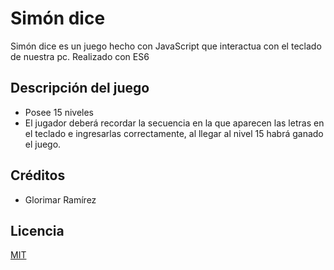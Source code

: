 # Simón dice

Simón dice es un juego hecho con JavaScript que interactua con el teclado de nuestra pc.
Realizado con ES6

## Descripción del juego

- Posee 15 niveles
- El jugador deberá recordar la secuencia en la que aparecen las letras en el teclado e ingresarlas correctamente, al llegar al nivel 15 habrá ganado el juego.

## Créditos
- Glorimar Ramírez

## Licencia

[MIT](https://opensource.org/licenses/MIT)
